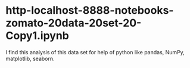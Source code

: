 # http-localhost-8888-notebooks-zomato-20data-20set-20-Copy1.ipynb
I find this analysis of this data set for help of python like pandas, NumPy, matplotlib, seaborn.  
